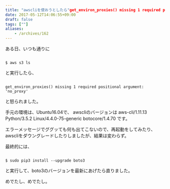 ```yaml
---
title: "awscliを使おうとしたら"get_environ_proxies() missing 1 required positional argument: 'no_proxy'"と怒られた話"
date: 2017-05-12T14:06:55+09:00
draft: false
tags: [""]
aliases:
    - /archives/162
---
```


ある日、いつも通りに



```

$ aws s3 ls

```



と実行したら、



```

get_environ_proxies() missing 1 required positional argument: 'no_proxy'

```



と怒られました。



手元の環境は、Ubuntu16.04で、 awscliのバージョンは  aws-cli/1.11.13 Python/3.5.2 Linux/4.4.0-75-generic botocore/1.4.70 です。



エラーメッセージでググッても何も出てこないので、再起動をしてみたり、awscliをダウングレードしたりしましたが、結果は変わらず。



最終的には、



```

$ sudo pip3 install --upgrade boto3

```



と実行して、boto3のバージョンを最新にあげたら直りました。



めでたし、めでたし。
